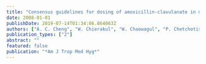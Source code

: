 ```yaml
---
title: "Consensus guidelines for dosing of amoxicillin-clavulanate in melioidosis"
date: 2008-01-01
publishDate: 2019-07-14T01:34:06.864063Z
authors: ["A. C. Cheng", "W. Chierakul", "W. Chaowagul", "P. Chetchotisakd", "D. Limmathurotsakul", "D. A. Dance", "S. J. Peacock", "B. J. Currie"]
publication_types: ["2"]
abstract: ""
featured: false
publication: "*Am J Trop Med Hyg*"
---
```


